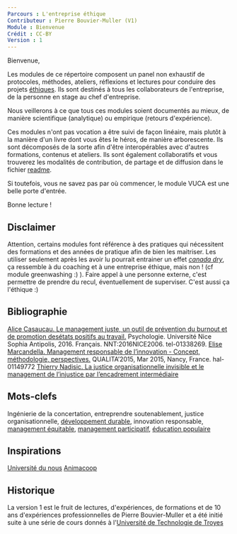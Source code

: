 ```yaml
---
Parcours : L'entreprise éthique
Contributeur : Pierre Bouvier-Muller (V1)
Module : Bienvenue
Crédit : CC-BY
Version : 1
---
```


Bienvenue,

Les modules de ce répertoire composent un panel non exhaustif de protocoles, méthodes, ateliers, réflexions et lectures pour conduire des projets [éthiques](ethique.md).
Ils sont destinés à tous les collaborateurs de l'entreprise, de la personne en stage au chef d'entreprise.

Nous veillerons à ce que tous ces modules soient documentés au mieux, de manière scientifique (analytique) ou empirique (retours d'expérience).

Ces modules n'ont pas vocation a être suivi de façon linéaire, mais plutôt à la manière d'un livre dont vous êtes le héros, de manière arborescente. 
Ils sont décomposés de la sorte afin d'être interopérables avec d'autres formations, contenus et ateliers.
Ils sont également collaboratifs et vous trouverez les modalités de contribution, de partage et de diffusion dans le fichier [readme](readme.md).

Si toutefois, vous ne savez pas par où commencer, le module VUCA est une belle porte d'entrée.

Bonne lecture !

## Disclaimer
Attention, certains modules font référence à des pratiques qui nécessitent des formations et des années de pratique afin de bien les maitriser.
Les utiliser seulement après les avoir lu pourrait entrainer un effet *[canada dry](https://marseille.latribune.fr/economie/2018-02-20/l-italian-sounding-ou-l-effet-canada-dry-769240.html)*, ça ressemble à du coaching et à une entreprise éthique, mais non ! (cf module greenwashing :) ).
Faire appel à une personne externe, c'est permettre de prendre du recul, éventuellement de superviser. C'est aussi ça l'éthique :)

## Bibliographie
[Alice Casaucau. Le management juste, un outil de prévention du burnout et de promotion desétats positifs au travail.](https://tel.archives-ouvertes.fr/tel-01338269/document)
Psychologie. Université Nice Sophia Antipolis, 2016. Français. NNT:2016NICE2006. tel-01338269.
[Elise Marcandella. Management responsable de l’innovation - Concept, méthodologie, perspectives.](https://hal.archives-ouvertes.fr/hal-01149772/document)
QUALITA’2015, Mar 2015, Nancy, France. hal-01149772
[Thierry Nadisic. La justice organisationnelle invisible  et le management de l’injustice  par l’encadrement intermédiaire](https://www.agrh.fr/assets/actes/2005nadisic0107.pdf)

## Mots-clefs
Ingénierie de la concertation, entreprendre soutenablement, justice organisationnelle, [développement durable](https://fr.wikipedia.org/wiki/D%C3%A9veloppement_durable), innovation responsable, [management équitable](https://fr.wikipedia.org/wiki/Management_%C3%A9quitable), [management participatif](https://fr.wikipedia.org/wiki/Management_participatif), [éducation populaire](https://fr.wikipedia.org/wiki/%C3%89ducation_populaire)

## Inspirations
[Université du nous](http://universite-du-nous.org/)
[Animacoop](http://animacoop.net/)

## Historique

La version 1 est le fruit de lectures, d'expériences, de formations et de 10 ans d'expériences professionnelles de Pierre Bouvier-Muller et a été initié suite à une série de cours donnés à l'[Université de Technologie de Troyes](https://www.utt.fr/)
